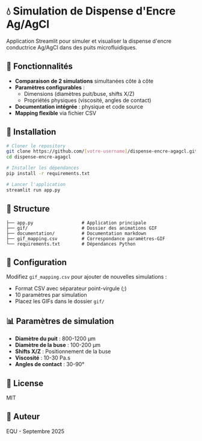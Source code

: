 # 💧 Simulation de Dispense d'Encre Ag/AgCl

Application Streamlit pour simuler et visualiser la dispense d'encre conductrice Ag/AgCl dans des puits microfluidiques.

## 🎯 Fonctionnalités

- **Comparaison de 2 simulations** simultanées côte à côte
- **Paramètres configurables** :
  - Dimensions (diamètres puit/buse, shifts X/Z)
  - Propriétés physiques (viscosité, angles de contact)
- **Documentation intégrée** : physique et code source
- **Mapping flexible** via fichier CSV

## 🚀 Installation

```bash
# Cloner le repository
git clone https://github.com/[votre-username]/dispense-encre-agagcl.git
cd dispense-encre-agagcl

# Installer les dépendances
pip install -r requirements.txt

# Lancer l'application
streamlit run app.py
```

## 📁 Structure

```
├── app.py                  # Application principale
├── gif/                    # Dossier des animations GIF
├── documentation/          # Documentation markdown
├── gif_mapping.csv         # Correspondance paramètres-GIF
└── requirements.txt        # Dépendances Python
```

## 🔧 Configuration

Modifiez `gif_mapping.csv` pour ajouter de nouvelles simulations :
- Format CSV avec séparateur point-virgule (;)
- 10 paramètres par simulation
- Placez les GIFs dans le dossier `gif/`

## 📊 Paramètres de simulation

- **Diamètre du puit** : 800-1200 µm
- **Diamètre de la buse** : 100-200 µm
- **Shifts X/Z** : Positionnement de la buse
- **Viscosité** : 10-30 Pa.s
- **Angles de contact** : 30-90°

## 📝 License

MIT

## 👥 Auteur

EQU - Septembre 2025